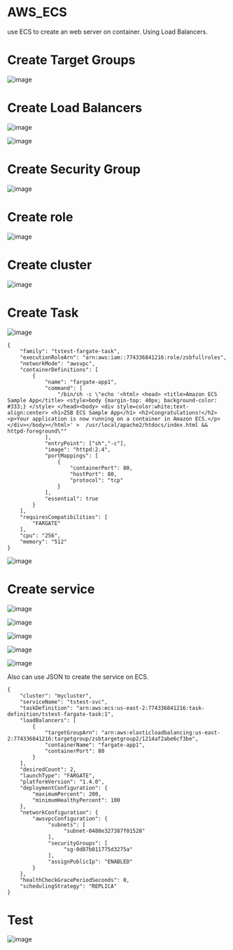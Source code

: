 # AWS_ECS
use ECS to create an web server on container. Using Load Balancers.
# Create Target Groups
![image](https://user-images.githubusercontent.com/75282285/225976988-8d08a420-5238-4cd9-9bce-6a877c97c2a7.png)

# Create Load Balancers

![image](https://user-images.githubusercontent.com/75282285/225977183-095a186b-e86f-4293-8649-42f7e1f6d7ec.png)

![image](https://user-images.githubusercontent.com/75282285/225977110-8c7f82bd-60c6-493c-9008-7cb38be48ee7.png)

# Create Security Group
![image](https://user-images.githubusercontent.com/75282285/225977266-270a11bf-4fd3-4aeb-8876-c99a451eae14.png)

# Create role
![image](https://user-images.githubusercontent.com/75282285/225977331-485b14f4-8d49-45e4-93e0-7598ded9566e.png)

# Create cluster
![image](https://user-images.githubusercontent.com/75282285/225977401-f7dcd604-959f-4c13-ab4a-5c276d422091.png)

# Create Task
![image](https://user-images.githubusercontent.com/75282285/225977509-0289e706-f7b4-43f9-a7e5-041aea70bd80.png)

```
{
    "family": "tstest-fargate-task",
    "executionRoleArn": "arn:aws:iam::774336841216:role/zsbfullroles",
    "networkMode": "awsvpc",
    "containerDefinitions": [
        {
            "name": "fargate-app1",
            "command": [
                "/bin/sh -c \"echo '<html> <head> <title>Amazon ECS Sample App</title> <style>body {margin-top: 40px; background-color: #333;} </style> </head><body> <div style=color:white;text-align:center> <h1>ZSB ECS Sample App</h1> <h2>Congratulations!</h2> <p>Your application is now running on a container in Amazon ECS.</p> </div></body></html>' >  /usr/local/apache2/htdocs/index.html && httpd-foreground\""
            ],
            "entryPoint": ["sh","-c"],
            "image": "httpd:2.4",
            "portMappings": [
                {
                    "containerPort": 80,
                    "hostPort": 80,
                    "protocol": "tcp"
                }
            ],
            "essential": true
        }
    ],
    "requiresCompatibilities": [
        "FARGATE"
    ],
    "cpu": "256",
    "memory": "512"
}

```

![image](https://user-images.githubusercontent.com/75282285/225977659-2238f5e0-3fe5-491e-aee4-b4f550a4ffb4.png)


# Create service
![image](https://user-images.githubusercontent.com/75282285/225977738-a111f03c-1f53-4147-8b0a-b627380a3dff.png)


![image](https://user-images.githubusercontent.com/75282285/225977786-bfa58bf0-5a5e-41ed-92c5-fcfdd7e8974c.png)


![image](https://user-images.githubusercontent.com/75282285/225977820-c73156c1-3132-4b7e-a2ee-4ceeb29debc5.png)


![image](https://user-images.githubusercontent.com/75282285/225977872-3aca1a35-28d0-4940-8d98-2e44063129ce.png)


![image](https://user-images.githubusercontent.com/75282285/225977889-7112e5f8-51f1-4993-afbb-76a4b6bf1b31.png)

Also can use JSON to create the service on ECS.
```
{
    "cluster": "mycluster",
    "serviceName": "tstest-svc",
    "taskDefinition": "arn:aws:ecs:us-east-2:774336841216:task-definition/tstest-fargate-task:1",
    "loadBalancers": [
        {
            "targetGroupArn": "arn:aws:elasticloadbalancing:us-east-2:774336841216:targetgroup/zsbtargetgroup2/1214af2abe6cf3be",
            "containerName": "fargate-app1",
            "containerPort": 80
        }
    ],
    "desiredCount": 2,
    "launchType": "FARGATE",
    "platformVersion": "1.4.0",
    "deploymentConfiguration": {
        "maximumPercent": 200,
        "minimumHealthyPercent": 100
    },
    "networkConfiguration": {
        "awsvpcConfiguration": {
             "subnets": [
                  "subnet-0480e327387f01528"
             ],
             "securityGroups": [
                  "sg-0d87b011775d3275a"
             ],
             "assignPublicIp": "ENABLED"		
        }
    },
    "healthCheckGracePeriodSeconds": 0,
    "schedulingStrategy": "REPLICA"
}

```

# Test
![image](https://user-images.githubusercontent.com/75282285/225979477-210a265d-a67c-4863-84f6-2def937ee390.png)



